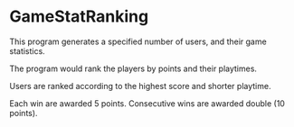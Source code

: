 # GameStatRanking
This program generates a specified number of users, and their game statistics.

The program would rank the players by points and their playtimes.

Users are ranked according to the highest score and shorter playtime.

Each win are awarded 5 points. Consecutive wins are awarded double (10 points).




